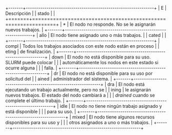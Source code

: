 +-------+--------------------------------------------------------------+
| E     | Descripción                                                  |
| stado |                                                              |
+=======+==============================================================+
| \*    | El nodo no responde. No se le asignarán nuevos trabajos.     |
+-------+--------------------------------------------------------------+
| allo  | El nodo tiene asignado uno o más trabajos.                   |
| cated |                                                              |
+-------+--------------------------------------------------------------+
| compl | Todos los trabajos asociados con este nodo están en proceso  |
| eting | de finalización.                                             |
+-------+--------------------------------------------------------------+
| down  | El nodo no está disponible para su uso. SLURM puede colocar  |
|       | automáticamente los nodos en este estado si ocurre alguna    |
|       | falla.                                                       |
+-------+--------------------------------------------------------------+
| dr    | El nodo no está disponible para su uso por solicitud del     |
| ained | administrador del sistema.                                   |
+-------+--------------------------------------------------------------+
| dra   | El nodo está ejecutando un trabajo actualmente, pero no se   |
| ining | le asignarán nuevos trabajos. El estado del nodo cambiará a  |
|       | *drained* cuando se complete el último trabajo.              |
+-------+--------------------------------------------------------------+
| idle  | El nodo no tiene ningún trabajo asignado y está disponible   |
|       | para su uso.                                                 |
+-------+--------------------------------------------------------------+
| mixed | El nodo tiene algunos recursos disponibles para su uso y     |
|       | otros asignados a uno o más trabajos.                        |
+-------+--------------------------------------------------------------+
